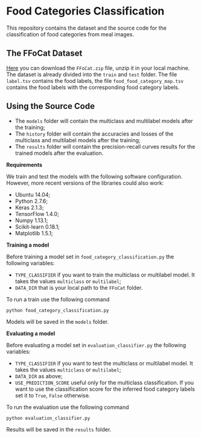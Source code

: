# Food Categories Classification

This repository contains the dataset and the source code for the classification of food categories from meal images.

## The FFoCat Dataset

[Here](http://bit.do/eGcW5) you can download the `FFoCat.zip` file, unzip it in your local machine. The dataset is already divided into the `train` and `test` folder. The file `label.tsv` contains the food labels, the file `food_food_category_map.tsv` contains the food labels with the corresponding food category labels.

## Using the Source Code

- The `models` folder will contain the multiclass and multilabel models after the training;
- The `history` folder will contain the accuracies and losses of the multiclass and multilabel models after the training;
- The `results` folder will contain the precision-recall curves results for the trained models after the evaluation.

**Requirements**

We train and test the models with the following software configuration. However, more recent versions of the libraries could also work:

- Ubuntu 14.04;
- Python 2.7.6;
- Keras 2.1.3;
- TensorFlow 1.4.0;
- Numpy 1.13.1;
- Scikit-learn 0.18.1;
- Matplotlib 1.5.1;

**Training a model**

Before training a model set in `food_category_classification.py` the following variables:

- `TYPE_CLASSIFIER` if you want to train the multiclass or multilabel model. It takes the values `multiclass` or `multilabel`;
- `DATA_DIR` that is your local path to the `FFoCat` folder.

To run a train use the following command
```
python food_category_classification.py
```
Models will be saved in the `models` folder.

**Evaluating a model**

Before evaluating a model set in `evaluation_classifier.py` the following variables:

- `TYPE_CLASSIFIER` if you want to test the multiclass or multilabel model. It takes the values `multiclass` or `multilabel`;
- `DATA_DIR` as above;
- `USE_PREDICTION_SCORE` useful only for the multiclass classification. If you want to use the classification score for the inferred food category labels set it to `True`, `False` otherwise.

To run the evaluation use the following command
```
python evaluation_classifier.py
```
Results will be saved in the `results` folder.

